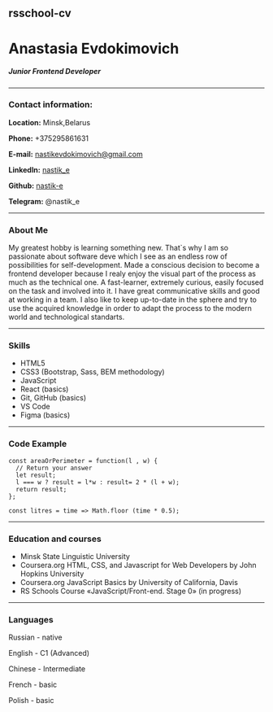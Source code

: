 rsschool-cv
-----
# Anastasia Evdokimovich

##### Junior Frontend Developer
-------

### Contact information:

**Location:** Minsk,Belarus

**Phone:** +375295861631

**E-mail:** nastikevdokimovich@gmail.com

**LinkedIn:** [nastik_e](https://www.linkedin.com/in/%D0%B0%D0%BD%D0%B0%D1%81%D1%82%D0%B0%D1%81%D0%B8%D1%8F-%D0%B5-09488093)

**Github:** [nastik-e](https://github.com/nastik-e)

**Telegram:** @nastik_e

------

### About Me

My greatest hobby is learning something new. That`s why I am so passionate about software deve which I see as an endless row of possibilities for self-development. Made a conscious decision to become a frontend developer because I realy enjoy the visual part of the process as much as the technical one. A fast-learner, extremely curious, easily focused on the task and involved into it. I have great communicative skills and good at working in a team. I also like to keep up-to-date in the sphere and try to use the acquired knowledge in order to adapt the process to the modern world and technological standarts.

-------

### Skills
* HTML5
* CSS3 (Bootstrap, Sass, BEM methodology)
* JavaScript 
* React (basics)
* Git, GitHub (basics)
* VS Code
* Figma (basics)

----

### Code Example
```
const areaOrPerimeter = function(l , w) {
  // Return your answer
  let result;
  l === w ? result = l*w : result= 2 * (l + w);
  return result;
};
```

```
const litres = time => Math.floor (time * 0.5);
```

-----

### Education and courses
* Minsk State Linguistic University
* Coursera.org HTML, CSS, and Javascript for Web Developers by John Hopkins University
* Coursera.org JavaScript Basics by University of California, Davis
* RS Schools Course «JavaScript/Front-end. Stage 0» (in progress)

------ 

### Languages

Russian - native

English - C1 (Advanced)

Chinese - Intermediate 

French - basic

Polish - basic

